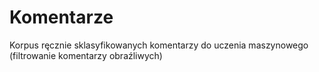 # Komentarze
Korpus ręcznie sklasyfikowanych komentarzy do uczenia maszynowego (filtrowanie komentarzy obraźliwych)

